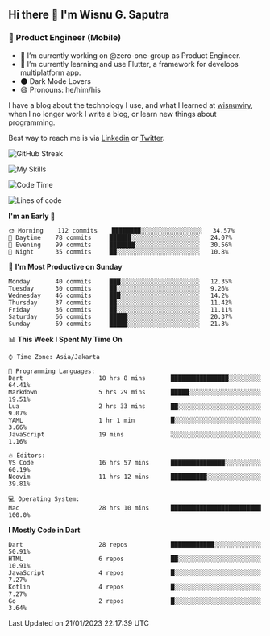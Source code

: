 ## Hi there 👋 I'm Wisnu G. Saputra

### :mobile_phone_off: Product Engineer (Mobile)

- 🔭 I’m currently working on @zero-one-group as Product Engineer.
- 🌱 I’m currently learning and use Flutter, a framework for develops multiplatform app.
- 🌑 Dark Mode Lovers
- 😄 Pronouns: he/him/his

I have a blog about the technology I use, and what I learned at [wisnuwiry](https://wisnuwiry.space/), when I no longer work I write a blog, or learn new things about programming.

Best way to reach me is via [Linkedin](https://www.linkedin.com/in/wisnu-saputra/) or [Twitter](https://twitter.com/wisnuwiry).

![GitHub Streak](https://streak-stats.demolab.com?user=wisnuwiry&theme=dark&hide_border=true)

![My Skills](https://skillicons.dev/icons?i=dart,flutter,kotlin,swift,js,css,neovim,git,linux&perline=5)

<!--START_SECTION:waka-->
![Code Time](http://img.shields.io/badge/Code%20Time-106%20hrs%2046%20mins-blue)

![Lines of code](https://img.shields.io/badge/From%20Hello%20World%20I%27ve%20Written-538%20Thousand%20lines%20of%20code-blue)

**I'm an Early 🐤** 

```text
🌞 Morning    112 commits    ████████░░░░░░░░░░░░░░░░░   34.57% 
🌆 Daytime    78 commits     ██████░░░░░░░░░░░░░░░░░░░   24.07% 
🌃 Evening    99 commits     ███████░░░░░░░░░░░░░░░░░░   30.56% 
🌙 Night      35 commits     ██░░░░░░░░░░░░░░░░░░░░░░░   10.8%

```
📅 **I'm Most Productive on Sunday** 

```text
Monday       40 commits     ███░░░░░░░░░░░░░░░░░░░░░░   12.35% 
Tuesday      30 commits     ██░░░░░░░░░░░░░░░░░░░░░░░   9.26% 
Wednesday    46 commits     ███░░░░░░░░░░░░░░░░░░░░░░   14.2% 
Thursday     37 commits     ██░░░░░░░░░░░░░░░░░░░░░░░   11.42% 
Friday       36 commits     ██░░░░░░░░░░░░░░░░░░░░░░░   11.11% 
Saturday     66 commits     █████░░░░░░░░░░░░░░░░░░░░   20.37% 
Sunday       69 commits     █████░░░░░░░░░░░░░░░░░░░░   21.3%

```


📊 **This Week I Spent My Time On** 

```text
⌚︎ Time Zone: Asia/Jakarta

💬 Programming Languages: 
Dart                     18 hrs 8 mins       ████████████████░░░░░░░░░   64.41% 
Markdown                 5 hrs 29 mins       █████░░░░░░░░░░░░░░░░░░░░   19.51% 
Lua                      2 hrs 33 mins       ██░░░░░░░░░░░░░░░░░░░░░░░   9.07% 
YAML                     1 hr 1 min          █░░░░░░░░░░░░░░░░░░░░░░░░   3.66% 
JavaScript               19 mins             ░░░░░░░░░░░░░░░░░░░░░░░░░   1.16%

🔥 Editors: 
VS Code                  16 hrs 57 mins      ███████████████░░░░░░░░░░   60.19% 
Neovim                   11 hrs 12 mins      ██████████░░░░░░░░░░░░░░░   39.81%

💻 Operating System: 
Mac                      28 hrs 10 mins      █████████████████████████   100.0%

```

**I Mostly Code in Dart** 

```text
Dart                     28 repos            ████████████░░░░░░░░░░░░░   50.91% 
HTML                     6 repos             ██░░░░░░░░░░░░░░░░░░░░░░░   10.91% 
JavaScript               4 repos             █░░░░░░░░░░░░░░░░░░░░░░░░   7.27% 
Kotlin                   4 repos             █░░░░░░░░░░░░░░░░░░░░░░░░   7.27% 
Go                       2 repos             █░░░░░░░░░░░░░░░░░░░░░░░░   3.64%

```



 Last Updated on 21/01/2023 22:17:39 UTC
<!--END_SECTION:waka-->
